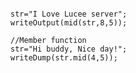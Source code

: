 ```luceescript+trycf

str="I Love Lucee server";
writeOutput(mid(str,8,5));

//Member function
str="Hi buddy, Nice day!";
writeDump(str.mid(4,5));

```
